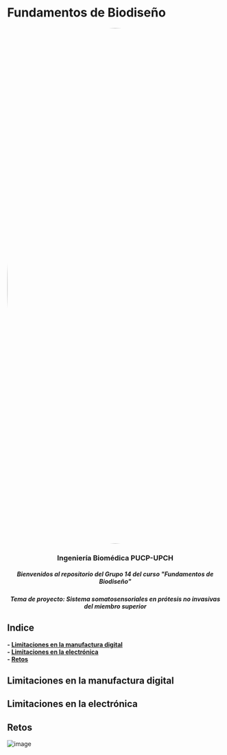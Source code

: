# Fundamentos de Biodiseño
</p>
<image align="center;" width="1200px;" style="border-radius: 90%;" src ="../Imágenes/imagen_read.png">
  <h3 align="center">
Ingeniería Biomédica PUCP-UPCH
  </h3>
  <h5 align="center">
     Bienvenidos al repositorio del Grupo 14 del curso "Fundamentos de Biodiseño"
  </h5>
</p>


</p>
  <h5 align="center">
    Tema de proyecto: Sistema somatosensoriales en prótesis no invasivas del miembro superior
  </h5>
  
</p>

## Indice

**- [Limitaciones en la manufactura digital](#Limitaciones_en_la_manufactura_digital)**<br>
**- [Limitaciones en la electrónica](#RLimitaciones_en_la_electrónica)**<br>
**- [Retos](#Retos)**<br>




## Limitaciones en la manufactura digital


## Limitaciones en la electrónica


## Retos
![image](https://github.com/miguel-isidro05/Repositorio_FUNBIO/assets/143018589/f1a3bd7f-7c13-488d-8268-1d69fdf0b067)





